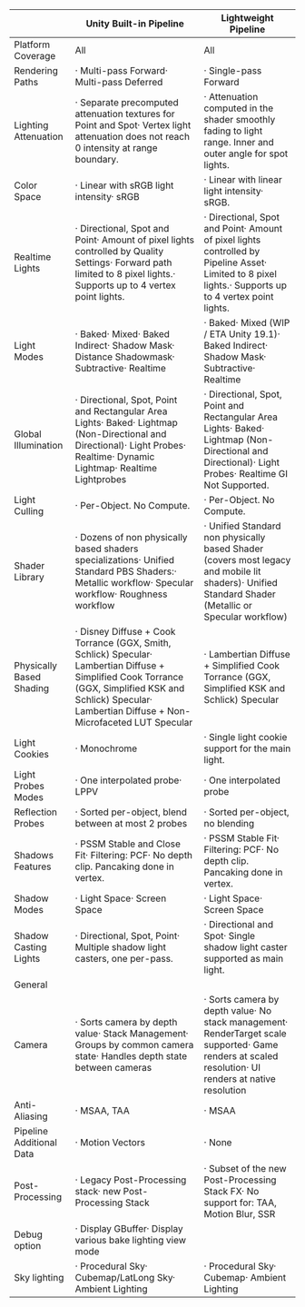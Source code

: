 |                          | Unity Built-in Pipeline                                      | Lightweight Pipeline                                         |
| ------------------------ | ------------------------------------------------------------ | ------------------------------------------------------------ |
| Platform Coverage        | All                                                          | All                                                          |
| Rendering Paths          | ·         Multi-pass Forward·         Multi-pass Deferred    | ·         Single-pass Forward                                |
| Lighting Attenuation     | ·         Separate precomputed attenuation textures for Point and Spot·         Vertex light attenuation does not reach 0 intensity at range boundary. | ·         Attenuation computed in the shader smoothly fading to light range. Inner and outer angle for spot lights. |
| Color Space              | ·         Linear with sRGB light intensity·         sRGB     | ·         Linear with linear light intensity·         sRGB.  |
| Realtime Lights          | ·         Directional, Spot and Point·         Amount of pixel lights controlled by Quality Settings·         Forward path limited to 8 pixel lights.·         Supports up to 4 vertex point lights. | ·         Directional, Spot and Point·         Amount of pixel lights controlled by Pipeline Asset·         Limited to 8 pixel lights.·         Supports up to 4 vertex point lights. |
| Light Modes              | ·         Baked·         Mixed·               Baked Indirect·               Shadow Mask·               Distance Shadowmask·               Subtractive·         Realtime | ·         Baked·         Mixed (WIP / ETA Unity 19.1)·               Baked Indirect·               Shadow Mask·               Subtractive·         Realtime |
| Global Illumination      | ·         Directional, Spot, Point and Rectangular Area Lights·         Baked·         Lightmap (Non-Directional and Directional)·         Light Probes·         Realtime·         Dynamic Lightmap·         Realtime Lightprobes | ·         Directional, Spot, Point and Rectangular Area Lights·         Baked·         Lightmap (Non-Directional and Directional)·         Light Probes·         Realtime GI Not Supported. |
| Light Culling            | ·         Per-Object. No Compute.                            | ·         Per-Object. No Compute.                            |
| Shader Library           | ·         Dozens of non physically based shaders specializations·         Unified Standard PBS Shaders:·         Metallic workflow·         Specular workflow·         Roughness workflow | ·         Unified Standard non physically based Shader (covers most legacy and mobile lit shaders)·         Unified Standard Shader (Metallic or Specular workflow) |
| Physically Based Shading | ·         Disney Diffuse + Cook Torrance (GGX, Smith, Schlick) Specular·         Lambertian Diffuse + Simplified Cook Torrance (GGX, Simplified KSK and Schlick) Specular·         Lambertian Diffuse + Non-Microfaceted LUT Specular | ·         Lambertian Diffuse + Simplified Cook Torrance (GGX, Simplified KSK and Schlick) Specular |
| Light Cookies            | ·         Monochrome                                         | ·         Single light cookie support for the main light.    |
| Light Probes Modes       | ·         One interpolated probe·         LPPV               | ·         One interpolated probe                             |
| Reflection Probes        | ·         Sorted per-object, blend between at most 2 probes  | ·         Sorted per-object, no blending                     |
| Shadows Features         | ·         PSSM Stable and Close Fit·         Filtering: PCF·         No depth clip. Pancaking done in vertex. | ·         PSSM Stable Fit·         Filtering: PCF·         No depth clip. Pancaking done in vertex. |
| Shadow Modes             | ·         Light Space·         Screen Space                  | ·         Light Space·      Screen Space                     |
| Shadow Casting Lights    | ·         Directional, Spot, Point·         Multiple shadow light casters, one per-pass. | ·         Directional and Spot·         Single shadow light caster supported as main light. |
| General                  |                                                              |                                                              |
| Camera                   | ·         Sorts camera by depth value·         Stack Management·         Groups by common camera state·         Handles depth state between cameras | ·         Sorts camera by depth value·         No stack management·         RenderTarget scale supported·         Game renders at scaled resolution·         UI renders at native resolution |
| Anti-Aliasing            | ·         MSAA, TAA                                          | ·         MSAA                                               |
| Pipeline Additional Data | ·         Motion Vectors                                     | ·         None                                               |
| Post-Processing          | ·         Legacy Post-Processing stack·         new Post-Processing Stack | ·         Subset of the new Post-Processing Stack FX·         No support for: TAA, Motion Blur, SSR |
| Debug option             | ·         Display GBuffer·         Display various bake lighting view mode |                                                              |
| Sky lighting             | ·         Procedural Sky·         Cubemap/LatLong Sky·         Ambient Lighting | ·         Procedural Sky·         Cubemap·         Ambient Lighting |

 